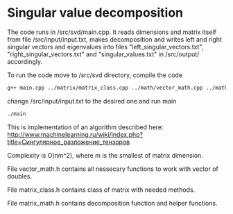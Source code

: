 # Singular value decomposition

The code runs in /src/svd/main.cpp. It reads dimensions and matrix itself from file /src/input/input.txt, makes decomposition and writes left and right singular vectors and eigenvalues into files "left_singular_vectors.txt", "right_singular_vectors.txt" and "singular_values.txt" in /src/output/ accordingly.

To run the code move to /src/svd directory, compile the code
```sh
g++ main.cpp ../matrix/matrix_class.cpp ../math/vector_math.cpp ../math/matrix_math.cpp -o main
```
change /src/input/input.txt to the desired one and run main
```sh
./main
```

This is implementation of an algorithm described here: http://www.machinelearning.ru/wiki/index.php?title=Сингулярное_разложение_тензоров

Complexity is O(nm^2), where m is the smallest of matrix dimension.

File vector_math.h contains all nessecary functions to work with vector of doubles.

File matrix_class.h contains class of matrix with needed methods.

File matrix_math.h contains decomposition function and helper functions.
